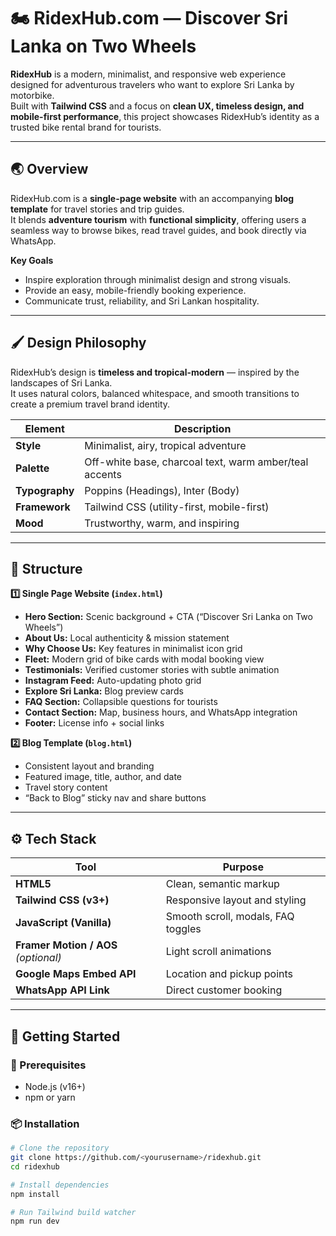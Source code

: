 # 🏍️ RidexHub.com — Discover Sri Lanka on Two Wheels

**RidexHub** is a modern, minimalist, and responsive web experience designed for adventurous travelers who want to explore Sri Lanka by motorbike.  
Built with **Tailwind CSS** and a focus on **clean UX, timeless design, and mobile-first performance**, this project showcases RidexHub’s identity as a trusted bike rental brand for tourists.

---

## 🌏 Overview

RidexHub.com is a **single-page website** with an accompanying **blog template** for travel stories and trip guides.  
It blends **adventure tourism** with **functional simplicity**, offering users a seamless way to browse bikes, read travel guides, and book directly via WhatsApp.

**Key Goals**
- Inspire exploration through minimalist design and strong visuals.  
- Provide an easy, mobile-friendly booking experience.  
- Communicate trust, reliability, and Sri Lankan hospitality.

---

## 🖌️ Design Philosophy

RidexHub’s design is **timeless and tropical-modern** — inspired by the landscapes of Sri Lanka.  
It uses natural colors, balanced whitespace, and smooth transitions to create a premium travel brand identity.

| Element | Description |
|----------|--------------|
| **Style** | Minimalist, airy, tropical adventure |
| **Palette** | Off-white base, charcoal text, warm amber/teal accents |
| **Typography** | Poppins (Headings), Inter (Body) |
| **Framework** | Tailwind CSS (utility-first, mobile-first) |
| **Mood** | Trustworthy, warm, and inspiring |

---

## 🧱 Structure

**1️⃣ Single Page Website (`index.html`)**
- **Hero Section:** Scenic background + CTA (“Discover Sri Lanka on Two Wheels”)  
- **About Us:** Local authenticity & mission statement  
- **Why Choose Us:** Key features in minimalist icon grid  
- **Fleet:** Modern grid of bike cards with modal booking view  
- **Testimonials:** Verified customer stories with subtle animation  
- **Instagram Feed:** Auto-updating photo grid  
- **Explore Sri Lanka:** Blog preview cards  
- **FAQ Section:** Collapsible questions for tourists  
- **Contact Section:** Map, business hours, and WhatsApp integration  
- **Footer:** License info + social links  

**2️⃣ Blog Template (`blog.html`)**
- Consistent layout and branding  
- Featured image, title, author, and date  
- Travel story content  
- “Back to Blog” sticky nav and share buttons  

---

## ⚙️ Tech Stack

| Tool | Purpose |
|------|----------|
| **HTML5** | Clean, semantic markup |
| **Tailwind CSS (v3+)** | Responsive layout and styling |
| **JavaScript (Vanilla)** | Smooth scroll, modals, FAQ toggles |
| **Framer Motion / AOS** *(optional)* | Light scroll animations |
| **Google Maps Embed API** | Location and pickup points |
| **WhatsApp API Link** | Direct customer booking |

---

## 🚀 Getting Started

### 🧩 Prerequisites
- Node.js (v16+)
- npm or yarn

### 📦 Installation
```bash
# Clone the repository
git clone https://github.com/<yourusername>/ridexhub.git
cd ridexhub

# Install dependencies
npm install

# Run Tailwind build watcher
npm run dev
